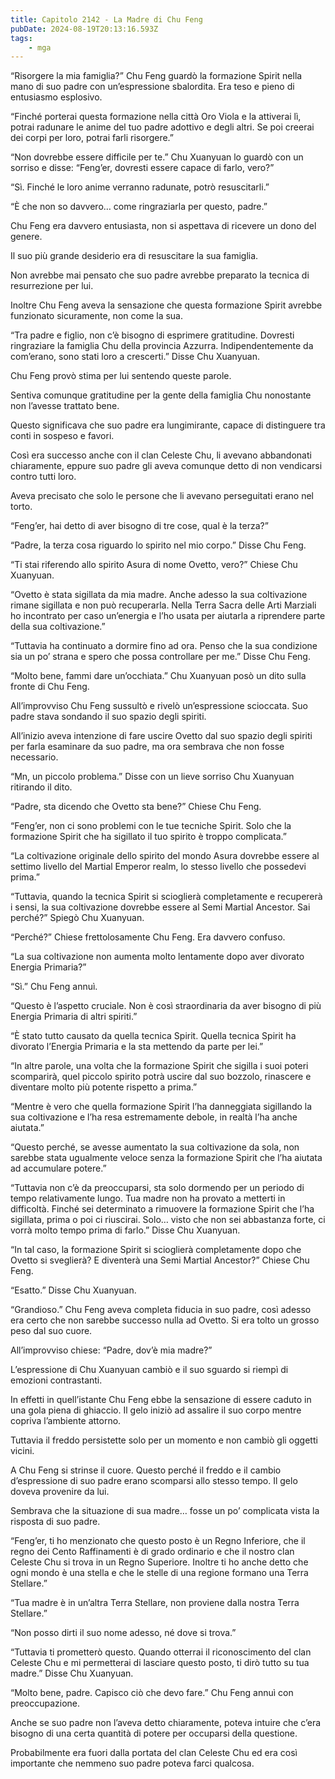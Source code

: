 ```yaml
---
title: Capitolo 2142 - La Madre di Chu Feng
pubDate: 2024-08-19T20:13:16.593Z
tags:
    - mga
---
```





“Risorgere la mia famiglia?” Chu Feng guardò la formazione Spirit nella mano di suo padre con un’espressione sbalordita. Era teso e pieno di entusiasmo esplosivo.

“Finché porterai questa formazione nella città Oro Viola e la attiverai lì, potrai radunare le anime del tuo padre adottivo e degli altri. Se poi creerai dei corpi per loro, potrai farli risorgere.”


“Non dovrebbe essere difficile per te.” Chu Xuanyuan lo guardò con un sorriso e disse: “Feng’er, dovresti essere capace di farlo, vero?”

“Sì. Finché le loro anime verranno radunate, potrò resuscitarli.”

“È che non so davvero… come ringraziarla per questo, padre.”


Chu Feng era davvero entusiasta, non si aspettava di ricevere un dono del genere.


Il suo più grande desiderio era di resuscitare la sua famiglia.


Non avrebbe mai pensato che suo padre avrebbe preparato la tecnica di resurrezione per lui.


Inoltre Chu Feng aveva la sensazione che questa formazione Spirit avrebbe funzionato sicuramente, non come la sua.


“Tra padre e figlio, non c’è bisogno di esprimere gratitudine. Dovresti ringraziare la famiglia Chu della provincia Azzurra. Indipendentemente da com’erano, sono stati loro a crescerti.” Disse Chu Xuanyuan.


Chu Feng provò stima per lui sentendo queste parole.


Sentiva comunque gratitudine per la gente della famiglia Chu nonostante non l’avesse trattato bene.


Questo significava che suo padre era lungimirante, capace di distinguere tra conti in sospeso e favori.


Così era successo anche con il clan Celeste Chu, li avevano abbandonati chiaramente, eppure suo padre gli aveva comunque detto di non vendicarsi contro tutti loro.

Aveva precisato che solo le persone che li avevano perseguitati erano nel torto.

“Feng’er, hai detto di aver bisogno di tre cose, qual è la terza?”

“Padre, la terza cosa riguardo lo spirito nel mio corpo.” Disse Chu Feng.


“Ti stai riferendo allo spirito Asura di nome Ovetto, vero?” Chiese Chu Xuanyuan.


“Ovetto è stata sigillata da mia madre. Anche adesso la sua coltivazione rimane sigillata e non può recuperarla. Nella Terra Sacra delle Arti Marziali ho incontrato per caso un’energia e l’ho usata per aiutarla a riprendere parte della sua coltivazione.”

“Tuttavia ha continuato a dormire fino ad ora. Penso che la sua condizione sia un po’ strana e spero che possa controllare per me.” Disse Chu Feng.


“Molto bene, fammi dare un’occhiata.” Chu Xuanyuan posò un dito sulla fronte di Chu Feng.


All’improvviso Chu Feng sussultò e rivelò un’espressione scioccata. Suo padre stava sondando il suo spazio degli spiriti.


All’inizio aveva intenzione di fare uscire Ovetto dal suo spazio degli spiriti per farla esaminare da suo padre, ma ora sembrava che non fosse necessario.


“Mn, un piccolo problema.” Disse con un lieve sorriso Chu Xuanyuan ritirando il dito.


“Padre, sta dicendo che Ovetto sta bene?” Chiese Chu Feng.

“Feng’er, non ci sono problemi con le tue tecniche Spirit. Solo che la formazione Spirit che ha sigillato il tuo spirito è troppo complicata.”


“La coltivazione originale dello spirito del mondo Asura dovrebbe essere al settimo livello del Martial Emperor realm, lo stesso livello che possedevi prima.”

“Tuttavia, quando la tecnica Spirit si scioglierà completamente e recupererà i sensi, la sua coltivazione dovrebbe essere al Semi Martial Ancestor. Sai perché?” Spiegò Chu Xuanyuan.


“Perché?” Chiese frettolosamente Chu Feng. Era davvero confuso.


“La sua coltivazione non aumenta molto lentamente dopo aver divorato Energia Primaria?”


“Sì.” Chu Feng annuì.

“Questo è l’aspetto cruciale. Non è così straordinaria da aver bisogno di più Energia Primaria di altri spiriti.”


“È stato tutto causato da quella tecnica Spirit. Quella tecnica Spirit ha divorato l’Energia Primaria e la sta mettendo da parte per lei.”

“In altre parole, una volta che la formazione Spirit che sigilla i suoi poteri scomparirà, quel piccolo spirito potrà uscire dal suo bozzolo, rinascere e diventare molto più potente rispetto a prima.”

“Mentre è vero che quella formazione Spirit l’ha danneggiata sigillando la sua coltivazione e l’ha resa estremamente debole, in realtà l’ha anche aiutata.”

“Questo perché, se avesse aumentato la sua coltivazione da sola, non sarebbe stata ugualmente veloce senza la formazione Spirit che l’ha aiutata ad accumulare potere.”


“Tuttavia non c’è da preoccuparsi, sta solo dormendo per un periodo di tempo relativamente lungo. Tua madre non ha provato a metterti in difficoltà. Finché sei determinato a rimuovere la formazione Spirit che l’ha sigillata, prima o poi ci riuscirai. Solo… visto che non sei abbastanza forte, ci vorrà molto tempo prima di farlo.” Disse Chu Xuanyuan.

“In tal caso, la formazione Spirit si scioglierà completamente dopo che Ovetto si sveglierà? E diventerà una Semi Martial Ancestor?” Chiese Chu Feng.


“Esatto.” Disse Chu Xuanyuan.

“Grandioso.” Chu Feng aveva completa fiducia in suo padre, così adesso era certo che non sarebbe successo nulla ad Ovetto. Si era tolto un grosso peso dal suo cuore.

All’improvviso chiese: “Padre, dov’è mia madre?”


L’espressione di Chu Xuanyuan cambiò e il suo sguardo si riempì di emozioni contrastanti.


In effetti in quell’istante Chu Feng ebbe la sensazione di essere caduto in una gola piena di ghiaccio. Il gelo iniziò ad assalire il suo corpo mentre copriva l’ambiente attorno.


Tuttavia il freddo persistette solo per un momento e non cambiò gli oggetti vicini.


A Chu Feng si strinse il cuore. Questo perché il freddo e il cambio d’espressione di suo padre erano scomparsi allo stesso tempo. Il gelo doveva provenire da lui.


Sembrava che la situazione di sua madre… fosse un po’ complicata vista la risposta di suo padre.


“Feng’er, ti ho menzionato che questo posto è un Regno Inferiore, che il regno dei Cento Raffinamenti è di grado ordinario e che il nostro clan Celeste Chu si trova in un Regno Superiore. Inoltre ti ho anche detto che ogni mondo è una stella e che le stelle di una regione formano una Terra Stellare.”


“Tua madre è in un’altra Terra Stellare, non proviene dalla nostra Terra Stellare.”


“Non posso dirti il suo nome adesso, né dove si trova.”


“Tuttavia ti prometterò questo. Quando otterrai il riconoscimento del clan Celeste Chu e mi permetterai di lasciare questo posto, ti dirò tutto su tua madre.” Disse Chu Xuanyuan.


“Molto bene, padre. Capisco ciò che devo fare.” Chu Feng annuì con preoccupazione.


Anche se suo padre non l’aveva detto chiaramente, poteva intuire che c’era bisogno di una certa quantità di potere per occuparsi della questione.


Probabilmente era fuori dalla portata del clan Celeste Chu ed era così importante che nemmeno suo padre poteva farci qualcosa.

